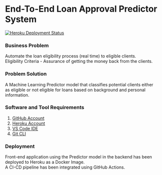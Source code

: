 # End-To-End Loan Approval Predictor System

[![Heroku Deployment Status](https://github.com/Mugiiwaraaa/Loan_Approval_Prediction_System/workflows/Heroku_Deployment/badge.svg)](https://github.com/Mugiiwaraaa/Loan_Approval_Prediction_System/actions)

### Business Problem
Automate the loan eligibility process (real time) to eligible clients. <br>
Eligibility Criteria -  Assurance of getting the money back from the clients.

### Problem Solution
A Machine Learning Predictor model that classifies potential clients either as eligible or not eligible for loans based on background and personal information.

### Software and Tool Requirements

1. [GitHub Account](https://github.com) 
2. [Heroku Account](https://heroku.com)
3. [VS Code IDE](https://code.visualstudio.com/)
4. [Git CLI](https://git-scm.com/book/en/v2/Getting-Started-The-Command-Line)

### Deployment
Front-end application using the Predictor model in the backend has been deployed to Heroku as a Docker Image. <br>
A CI-CD pipeline has been integrated using GitHub Actions.
